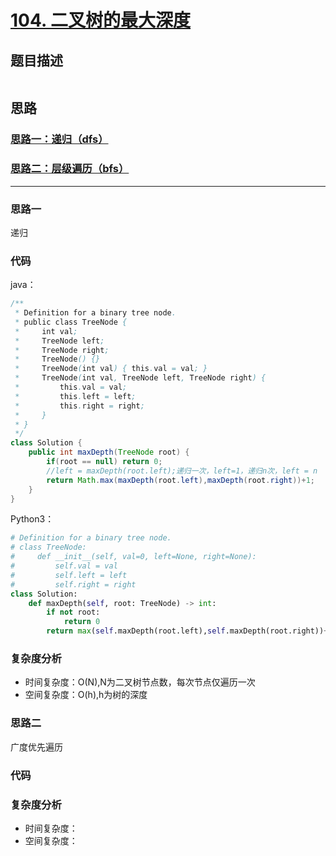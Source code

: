 # [104. 二叉树的最大深度](https://leetcode-cn.com/problems/maximum-depth-of-binary-tree/)

## 题目描述
```

```

## 思路

### [思路一：递归（dfs）]()
### [思路二：层级遍历（bfs）]()

******************************************

### 思路一

递归

### 代码
java：
```java
/**
 * Definition for a binary tree node.
 * public class TreeNode {
 *     int val;
 *     TreeNode left;
 *     TreeNode right;
 *     TreeNode() {}
 *     TreeNode(int val) { this.val = val; }
 *     TreeNode(int val, TreeNode left, TreeNode right) {
 *         this.val = val;
 *         this.left = left;
 *         this.right = right;
 *     }
 * }
 */
class Solution {
    public int maxDepth(TreeNode root) {
        if(root == null) return 0;
        //left = maxDepth(root.left);递归一次，left=1，递归n次，left = n
        return Math.max(maxDepth(root.left),maxDepth(root.right))+1;
    }
}
```

Python3：
```python
# Definition for a binary tree node.
# class TreeNode:
#     def __init__(self, val=0, left=None, right=None):
#         self.val = val
#         self.left = left
#         self.right = right
class Solution:
    def maxDepth(self, root: TreeNode) -> int:
        if not root:
            return 0
        return max(self.maxDepth(root.left),self.maxDepth(root.right))+1;
```



### 复杂度分析
- 时间复杂度：O(N),N为二叉树节点数，每次节点仅遍历一次
- 空间复杂度：O(h),h为树的深度


### 思路二

广度优先遍历


### 代码

### 复杂度分析
- 时间复杂度：
- 空间复杂度：
